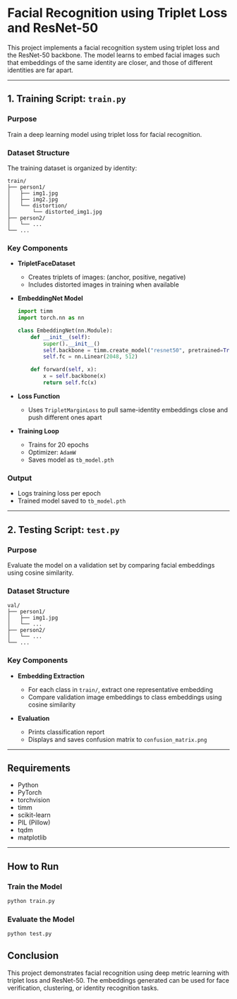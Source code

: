 # Facial Recognition using Triplet Loss and ResNet-50

This project implements a facial recognition system using triplet loss and the ResNet-50 backbone. The model learns to embed facial images such that embeddings of the same identity are closer, and those of different identities are far apart.

---

## 1. Training Script: `train.py`

### Purpose
Train a deep learning model using triplet loss for facial recognition.

### Dataset Structure
The training dataset is organized by identity:

```
train/
├── person1/
│   ├── img1.jpg
│   ├── img2.jpg
│   └── distortion/
│       └── distorted_img1.jpg
├── person2/
│   └── ...
└── ...
```

### Key Components

- **TripletFaceDataset**
  - Creates triplets of images: (anchor, positive, negative)
  - Includes distorted images in training when available

- **EmbeddingNet Model**
  ```python
  import timm
  import torch.nn as nn

  class EmbeddingNet(nn.Module):
      def __init__(self):
          super().__init__()
          self.backbone = timm.create_model("resnet50", pretrained=True, num_classes=0)
          self.fc = nn.Linear(2048, 512)

      def forward(self, x):
          x = self.backbone(x)
          return self.fc(x)
  ```

- **Loss Function**
  - Uses `TripletMarginLoss` to pull same-identity embeddings close and push different ones apart

- **Training Loop**
  - Trains for 20 epochs
  - Optimizer: `AdamW`
  - Saves model as `tb_model.pth`

### Output
- Logs training loss per epoch
- Trained model saved to `tb_model.pth`

---

## 2. Testing Script: `test.py`

### Purpose
Evaluate the model on a validation set by comparing facial embeddings using cosine similarity.

### Dataset Structure

```
val/
├── person1/
│   ├── img1.jpg
│   └── ...
├── person2/
│   └── ...
└── ...
```

### Key Components

- **Embedding Extraction**
  - For each class in `train/`, extract one representative embedding
  - Compare validation image embeddings to class embeddings using cosine similarity

- **Evaluation**
  - Prints classification report
  - Displays and saves confusion matrix to `confusion_matrix.png`

---

## Requirements

- Python  
- PyTorch  
- torchvision  
- timm  
- scikit-learn  
- PIL (Pillow)  
- tqdm  
- matplotlib  

---

## How to Run

### Train the Model
```bash
python train.py
```

### Evaluate the Model
```bash
python test.py
```


## Conclusion

This project demonstrates facial recognition using deep metric learning with triplet loss and ResNet-50. The embeddings generated can be used for face verification, clustering, or identity recognition tasks.

